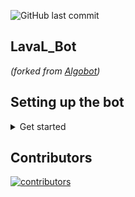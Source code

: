 ![GitHub last commit](https://img.shields.io/github/last-commit/LavaL18/Algosup-Discord)

## LavaL_Bot 
*(forked from [Algobot](https://github.com/PaulMarisOUMary/Algosup-Discord))*

## Setting up the bot

<details>
  <summary>Get started</summary>
  
  - Paste your token  BOT in `auth/token.dat`.
  - Please make sure you have activated the `Privileged Gateway Intents` in [Discord Developpers](https://discord.com/developers/applications) for your application.
	  - [x] PRESENCE INTENT
	  - [x] SERVER MEMBERS INTENT
  - Install with `pip` all dependencies :
	  - [x] `python3 -m pip install -U discord.py`
	  - [x] `python3 -m pip install -U DateTime`
	  - [x] `python3 -m pip install -U matplotlib`
	  - [x] `python3 -m pip install -U O365`
	  - [x] `python3 -m pip install -U Pillow`
	  - [x] `python3 -m pip install -U googletrans==4.0.0-rc1`
	  - [x] `python3 -m pip install -U youtube_dl`
	  - [x] `python3 -m pip install -U PIL`
  - Edit line `12` on `bot.py` to change the bot prefix : `command_prefix=commands.when_mentioned_or("PREFIX_HERE")`.
  - If you want to use admin commands edit the line `7` on `cogs/admin.py`and paste your user ID (more informations [here](https://support.discord.com/hc/en-us/articles/206346498-Where-can-I-find-my-User-Server-Message-ID-))
</details>

## Contributors

[![contributors](https://contributors-img.web.app/image?repo=LavaL18%20%2F%20LavaL_Bot)](https://github.com/spotdl/spotify-downloader/graphs/contributors)
